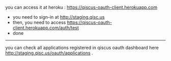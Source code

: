 you can access it at heroku : https://qiscus-oauth-client.herokuapp.com

- you need to sign-in at http://staging.qisc.us
- then, you need to access https://qiscus-oauth-client.herokuapp.com/auth/test
- done

-----

you can check all applications registered in qiscus oauth dashboard here http://staging.qisc.us/oauth/applications .
